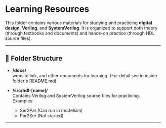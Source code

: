 # Learning Resources
This folder contains various materials for studying and practicing **digital design**, **Verilog**, and **SystemVerilog**. It is organized to support both theory (through textbooks and documents) and hands-on practice (through HDL source files).

---

## 📂 Folder Structure

- **/docs/**  
  website link, and other documents for learning. (For detail see in inside folder's README.md) 

- **/src/hdl-[name]/**  
  Contains Verilog and SystemVerilog source files for practicing.  
  Examples:  
  - Ser2Par (Can run in modelsim)
  - Par2Ser (Not started)

---